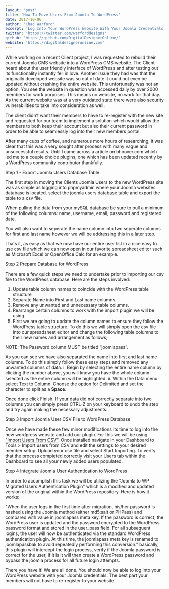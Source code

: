 ```yaml
---
layout: 'post'
title: 'How To Move Users From Joomla To WordPress'
date: 2017-10-06
author: 'Chad Warford'
excerpt: 'Log Into Your WordPress Website With Your Joomla Credentials'
twitter: 'https://twitter.com/warforddesigns'
github: 'https://github.com/DigitalDesignerOnline/'
website: 'https://digitaldesigneronline.com'
---
```


While working on a recent Client project, I was requested to rebuild their current Joomla CMS website into a WordPress CMS website. The Client heard about the user friendly interface of WordPress and after testing out its functionality instantly fell in love. Another issue they had was that the originally developed website was so out of date it could not even be updated without crashing the entire website. This unfortunatly was not an option. You see the website in question was accessed daily by over 2000 members for work purposes. This means no website, no work for that day. As the current website was at a very outdated state there were also security vulnerabilities to take into consideration as well.

The client didn’t want their members to have to re-register with the new site and requested for our team to implement a solution which would allow the members to both keep their account but also their current password in order to be able to seamlessly log into their new members portal.

After many cups of coffee, and numerous more hours of researching, it was clear that this was a very sought after process with many vague and unsuccessful results. Until I came across a article on bhoover.com which led me to a couple choice plugins, one which has been updated recently by a WordPress community contributor thankfully.

Step 1 - Export Joomla Users Database Table

The first step in moving the Clients Joomla Users to the new WordPress site was as simple as logging into phpmyadmin where your Joomla websites database is located. select the joomla users database table and export the table to a csv file.

When pulling the data from your mySQL database be sure to pull a minimum of the following columns:
name, username, email, password and registered date.

You will also want to seperate the name column into two seperate columns for first and last name however we will be addressing this in a later step.

Thats it, as easy as that we now have our entire user list in a nice easy to use csv file which we can now open in our favorite spreadsheet editor such as Microsoft Excel or OpenOffice Calc for an example.

Step 2
Prepare Database for WordPress

There are a few quick steps we need to undertake prior to importing our csv file to the WordPress database. Here are the steps involved:

1. Update table column names to coincide with the WordPress table structure
2. Separate Name into First and Last name columns.
3. Remove any unwanted and unnecessary table columns.
4. Rearrange certain columns to work with the import plugin we will be using.
1. First we are going to update the column names to ensure they follow the WordPress table structure. To do this we will simply open the csv file into our spreadsheet editor and change the following table columns to their new names and arrangement as follows; 

NOTE: The Password column MUST be titled “joomlapass”.

As you can see we have also separated the name into first and last name columns. To do this simply follow these easy steps and removed any unwanted columns of data.
i. Begin by selecting the entire name column by clicking the number above, you will know you have the whole column selected as the entire column will be highlighted.
ii. Within the Data menu select Text to Column. Choose the option for Delimited and set the character to split as a <strong>Space</strong>.

Once done click Finish. If your data did not correctly separate into two columns you can simply press CTRL-Z on your keyboard to undo the step and try again making the necessary adjustments.

Step 3
Import Joomla User CSV File to WordPress Database

Once we have made these few minor modifications its time to log into the new wordpress website and add our plugin. For this we will be using <a href="http://wordpress.org/extend/plugins/import-users-from-csv/" target="_blank">"Import Users From CSV"</a>.
Once installed navigate in your Dashboard to Tools > Import users from CSV and edit the settings to your desired member setup. Upload your csv file and select Start Importing. To verify that the process completed correctly visit your Users tab within the Dashboard to see all your newly added users populated.

Step 4
Integrate Joomla User Authentication to WordPress

In order to accomplish this task we will be utilizing the "Joomla to WP Migrated Users Authentication Plugin" which is a modified and updated version of the original within the WordPress repository.
Here is how it works:

"When the user logs in the first time after migration, his/her password is hashed using the Joomla method (either md5:salt or PHPass) and compared with value in joomlapass meta key. If the password is correct, the WordPress user is updated and the password encrypted to the WordPress password format and stored in the user_pass field. For all subsequent logins, the user will now be authenticated via the standard WordPress authentication plugin. At this time, the joomlapass meta key is renamed to joomlapassbak to avoid repeatedly performing this conversion.”
basically, this plugin will intercept the login process, verify if the Joomla password is correct for the user, if it is it will then create a WordPress password and bypass the joomla process for all future login attempts.

There you have it! We are all done. You should now be able to log into your WordPress website with your Joomla credentials. The best part your members will not have to re-register to your website.
